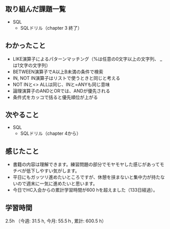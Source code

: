 ## 取り組んだ課題一覧
- SQL
    - SQLドリル（chapter 3 終了）
## わかったこと
- LIKE演算子によるパターンマッチング（%は任意の0文字以上の文字列、 _ は1文字の文字列）
- BETWEEN演算子でA以上B未満の条件で検索
- IN, NOT IN演算子はリストで使うときと同じと考える
- NOT INと<> ALLは同じ、INと=ANYも同じ意味
- 論理演算子のANDとORでは、ANDが優先される
- 条件式をカッコで括ると優先順位が上がる
    
## 次やること
- SQL
    - SQLドリル（chapter 4から）
## 感じたこと
- 書籍の内容は理解できます。練習問題の部分でモヤモヤした感じがあってモチベが低下しやすい気がします。
- 平日にもガッツリ進めたいところですが、休憩を挟まないと集中力が持たないので週末に一気に進めたいと思います。
- 今日でHC入会からの累計学習時間が600 hを超えました（133日経過）。
    
## 学習時間
2.5h （今週: 31.5 h, 今月: 55.5ｈ, 累計: 600.5 h）